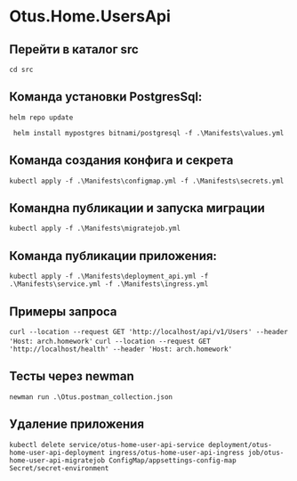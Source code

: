 # Otus.Home.UsersApi

## Перейти в каталог src
```cd src```

## Команда установки PostgresSql:
```helm repo update```

``` helm install mypostgres bitnami/postgresql -f .\Manifests\values.yml```

## Команда создания конфига и секрета
```kubectl apply -f .\Manifests\configmap.yml -f .\Manifests\secrets.yml```

## Командна публикации и запуска миграции
```kubectl apply -f .\Manifests\migratejob.yml```

## Команда публикации приложения:
```kubectl apply -f .\Manifests\deployment_api.yml -f .\Manifests\service.yml -f .\Manifests\ingress.yml```

## Примеры запроса
```curl --location --request GET 'http://localhost/api/v1/Users' --header 'Host: arch.homework'```
```curl --location --request GET 'http://localhost/health' --header 'Host: arch.homework'```

## Тесты через newman
```newman run .\Otus.postman_collection.json```

## Удаление приложения
```kubectl delete service/otus-home-user-api-service deployment/otus-home-user-api-deployment ingress/otus-home-user-api-ingress job/otus-home-user-api-migratejob ConfigMap/appsettings-config-map Secret/secret-environment```